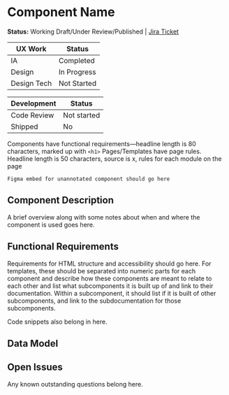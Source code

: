 # Component Name
**Status:** Working Draft/Under Review/Published | [Jira Ticket]()

| UX Work       | Status        |
|---------------|---------------|
| IA            | Completed     |
| Design        | In Progress   |
| Design Tech   | Not Started   |

| Development   | Status        |
|---------------|---------------|
| Code Review   | Not started   |
| Shipped       | No            |


Components have functional requirements—headline length is 80 characters, marked up with `<h1>`
Pages/Templates have page rules. Headline length is 50 characters, source is x, rules for each module on the page

```Figma embed for unannotated component should go here```

## Component Description
A brief overview along with some notes about when and where the component is used goes here.

## Functional Requirements
Requirements for HTML structure and accessibility should go here. For templates, these should be separated into numeric parts for each component and describe how these components are meant to relate to each other and list what subcomponents it is built up of and link to their documentation. Within a subcomponent, it should list if it is built of other subcomponents, and link to the subdocumentation for those subcomponents.

Code snippets also belong in here.

## Data Model

## Open Issues
Any known outstanding questions belong here.
